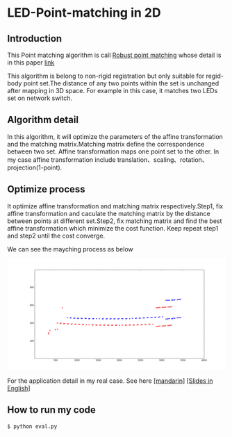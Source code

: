 # LED-Point-matching in 2D

## Introduction
This Point matching algorithm is call [Robust point matching](https://en.wikipedia.org/wiki/Point_set_registration#Robust_point_matching) whose detail is in this paper [link](https://www.cise.ufl.edu/~anand/pdf/prrevfinal.pdf)

This algorithm is belong to non-rigid registration but only suitable for regid-body point set.The distance of any two points within the set is unchanged after mapping in 3D space. For example in this case, it matches two LEDs set on network switch.

## Algorithm detail
In this algorithm, it will optimize the parameters of the affine transformation and the matching matrix.Matching matrix define the correspondence between two set. Affine transformation maps one point set to the other. In my case affine transformation include translation、scaling、rotation、projection(1-point).

## Optimize process
It optimize affine transformation and matching matrix respectively.Step1, fix affine transformation and caculate the matching matrix by the distance between points at different set.Step2, fix matching matrix and find the best affine transformation which minimize the cost function. Keep repeat step1 and step2 until the cost converge.

We can see the mayching process as below

![Matching Demo](https://github.com/LI-ZONG-HAN/LED-Point-matching/blob/master/Matching_Animation.gif)

For the application detail in my real case. See here [[mandarin]](https://zongsoftwarenote.blogspot.com/2018/01/point-matching-algorithm-for-rigid-body.html#more) [[Slides in English]](https://docs.google.com/presentation/d/1WqPyfLMDJUNg_eXAg0ISzHjTDkNoBHfAsP43zSk7MYU/edit#slide=id.g2f647f410e_0_66)

## How to run my code
```
$ python eval.py
```
